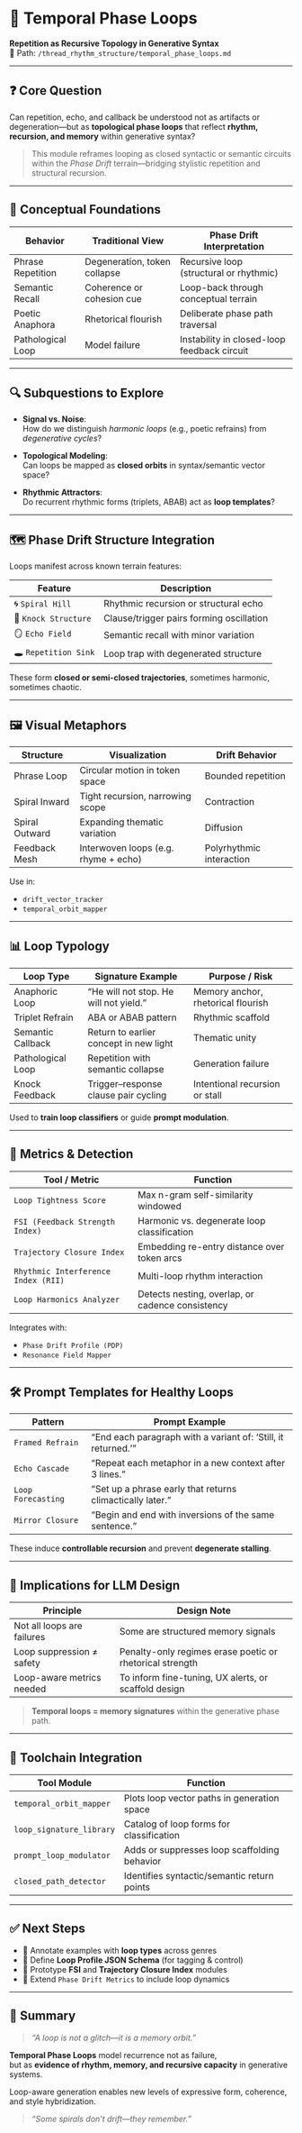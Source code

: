 # 🔁 Temporal Phase Loops  
**Repetition as Recursive Topology in Generative Syntax**  
📂 Path: `/thread_rhythm_structure/temporal_phase_loops.md`

---

## ❓ Core Question

Can repetition, echo, and callback be understood not as artifacts or degeneration—but as **topological phase loops** that reflect **rhythm, recursion, and memory** within generative syntax?

> This module reframes looping as closed syntactic or semantic circuits  
> within the *Phase Drift* terrain—bridging stylistic repetition and structural recursion.

---

## 🧠 Conceptual Foundations

| Behavior          | Traditional View                   | Phase Drift Interpretation                     |
|-------------------|-------------------------------------|------------------------------------------------|
| Phrase Repetition | Degeneration, token collapse        | Recursive loop (structural or rhythmic)        |
| Semantic Recall   | Coherence or cohesion cue           | Loop-back through conceptual terrain           |
| Poetic Anaphora   | Rhetorical flourish                 | Deliberate phase path traversal                |
| Pathological Loop | Model failure                       | Instability in closed-loop feedback circuit    |

---

## 🔍 Subquestions to Explore

- **Signal vs. Noise**:  
  How do we distinguish *harmonic loops* (e.g., poetic refrains) from *degenerative cycles*?

- **Topological Modeling**:  
  Can loops be mapped as **closed orbits** in syntax/semantic vector space?

- **Rhythmic Attractors**:  
  Do recurrent rhythmic forms (triplets, ABAB) act as **loop templates**?

---

## 🗺️ Phase Drift Structure Integration

Loops manifest across known terrain features:

| Feature           | Description                                  |
|-------------------|----------------------------------------------|
| 🌀 `Spiral Hill`   | Rhythmic recursion or structural echo        |
| 🔁 `Knock Structure` | Clause/trigger pairs forming oscillation     |
| 🪞 `Echo Field`    | Semantic recall with minor variation         |
| 🕳 `Repetition Sink` | Loop trap with degenerated structure        |

These form **closed or semi-closed trajectories**, sometimes harmonic, sometimes chaotic.

---

## 🖼 Visual Metaphors

| Structure        | Visualization                     | Drift Behavior         |
|------------------|------------------------------------|------------------------|
| Phrase Loop      | Circular motion in token space     | Bounded repetition     |
| Spiral Inward    | Tight recursion, narrowing scope   | Contraction            |
| Spiral Outward   | Expanding thematic variation       | Diffusion              |
| Feedback Mesh    | Interwoven loops (e.g. rhyme + echo) | Polyrhythmic interaction |

Use in:  
- `drift_vector_tracker`  
- `temporal_orbit_mapper`

---

## 📊 Loop Typology

| Loop Type          | Signature Example                          | Purpose / Risk                      |
|--------------------|---------------------------------------------|-------------------------------------|
| Anaphoric Loop     | “He will not stop. He will not yield.”      | Memory anchor, rhetorical flourish  |
| Triplet Refrain    | ABA or ABAB pattern                         | Rhythmic scaffold                   |
| Semantic Callback  | Return to earlier concept in new light      | Thematic unity                      |
| Pathological Loop  | Repetition with semantic collapse           | Generation failure                  |
| Knock Feedback     | Trigger–response clause pair cycling        | Intentional recursion or stall      |

Used to **train loop classifiers** or guide **prompt modulation**.

---

## 📏 Metrics & Detection

| Tool / Metric              | Function                                              |
|----------------------------|-------------------------------------------------------|
| `Loop Tightness Score`     | Max n-gram self-similarity windowed                  |
| `FSI (Feedback Strength Index)` | Harmonic vs. degenerate loop classification  |
| `Trajectory Closure Index` | Embedding re-entry distance over token arcs          |
| `Rhythmic Interference Index (RII)` | Multi-loop rhythm interaction           |
| `Loop Harmonics Analyzer`  | Detects nesting, overlap, or cadence consistency     |

Integrates with:  
- `Phase Drift Profile (PDP)`  
- `Resonance Field Mapper`

---

## 🛠 Prompt Templates for Healthy Loops

| Pattern            | Prompt Example                                                    |
|--------------------|-------------------------------------------------------------------|
| `Framed Refrain`   | “End each paragraph with a variant of: ‘Still, it returned.’”     |
| `Echo Cascade`     | “Repeat each metaphor in a new context after 3 lines.”            |
| `Loop Forecasting` | “Set up a phrase early that returns climactically later.”         |
| `Mirror Closure`   | “Begin and end with inversions of the same sentence.”             |

These induce **controllable recursion** and prevent **degenerate stalling**.

---

## 🤖 Implications for LLM Design

| Principle                    | Design Note                                            |
|------------------------------|--------------------------------------------------------|
| Not all loops are failures   | Some are structured memory signals                    |
| Loop suppression ≠ safety    | Penalty-only regimes erase poetic or rhetorical strength |
| Loop-aware metrics needed    | To inform fine-tuning, UX alerts, or scaffold design  |

> **Temporal loops = memory signatures** within the generative phase path.

---

## 🧩 Toolchain Integration

| Tool Module             | Function                                                  |
|-------------------------|-----------------------------------------------------------|
| `temporal_orbit_mapper` | Plots loop vector paths in generation space               |
| `loop_signature_library`| Catalog of loop forms for classification                  |
| `prompt_loop_modulator` | Adds or suppresses loop scaffolding behavior              |
| `closed_path_detector`  | Identifies syntactic/semantic return points               |

---

## ✅ Next Steps

- 📌 Annotate examples with **loop types** across genres  
- 📄 Define **Loop Profile JSON Schema** (for tagging & control)  
- 🧮 Prototype **FSI** and **Trajectory Closure Index** modules  
- 🧩 Extend `Phase Drift Metrics` to include loop dynamics  

---

## 🧠 Summary

> _“A loop is not a glitch—it is a memory orbit.”_

**Temporal Phase Loops** model recurrence not as failure,  
but as **evidence of rhythm, memory, and recursive capacity** in generative systems.

Loop-aware generation enables new levels of expressive form, coherence, and style hybridization.

> _“Some spirals don’t drift—they remember.”_
